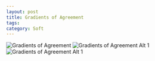```yaml
---
layout: post
title: Gradients of Agreement
tags: 
category: Soft
---
```


<img class="img-responsive" alt="Gradients of Agreement" src="{{ site.url }}/assets/images/Gradients-of-Agreement.png">  

<img class="img-responsive" alt="Gradients of Agreement Alt 1" src="{{ site.url }}/assets/images/Gradients-of-Agreement-Alt1.png">  

<img class="img-responsive" alt="Gradients of Agreement Alt 1" src="{{ site.url }}/assets/images/Gradients-of-Agreement-Alt2.png">  
